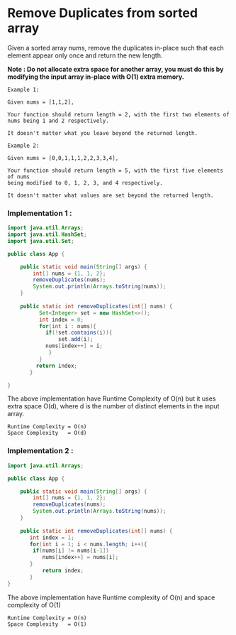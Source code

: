# Remove Duplicates from sorted array

Given a sorted array nums, remove the duplicates in-place such that each element appear only once and return the new length.

**Note : Do not allocate extra space for another array, you must do this by modifying the input array in-place with O(1) extra memory.**

```
Example 1:

Given nums = [1,1,2],

Your function should return length = 2, with the first two elements of nums being 1 and 2 respectively.

It doesn't matter what you leave beyond the returned length.

Example 2:

Given nums = [0,0,1,1,1,2,2,3,3,4],

Your function should return length = 5, with the first five elements of nums 
being modified to 0, 1, 2, 3, and 4 respectively.

It doesn't matter what values are set beyond the returned length.
```

### Implementation 1 : 

```java
import java.util.Arrays;
import java.util.HashSet;
import java.util.Set;

public class App {

	public static void main(String[] args) {
		int[] nums = {1, 1, 2};
		removeDuplicates(nums);
		System.out.println(Arrays.toString(nums));
	}
	
	public static int removeDuplicates(int[] nums) {
          Set<Integer> set = new HashSet<>();
          int index = 0;
          for(int i : nums){
            if(!set.contains(i)){
                set.add(i);
	        nums[index++] = i;	
             } 
          }
         return index;
       }

}
```
The above implementation have Runtime Complexity of O(n) but it uses extra space O(d), where d is the number of distinct elements in the input array.

```
Runtime Complexity = O(n)
Space Complexity   = O(d)
```

### Implementation 2 :

```java
import java.util.Arrays;

public class App {

	public static void main(String[] args) {
		int[] nums = {1, 1, 2};
		removeDuplicates(nums);
		System.out.println(Arrays.toString(nums));
	}
	
	public static int removeDuplicates(int[] nums) {
	   int index = 1;
	   for(int i = 1; i < nums.length; i++){
		if(nums[i] != nums[i-1])
		   nums[index++] = nums[i];
	   }
           return index;  
       }
}
```
The above implementation have Runtime complexity of O(n) and space complexity of O(1)

```
Runtime Complexity = O(n)
Space Complexity   = O(1)
```

